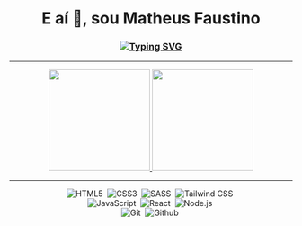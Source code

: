 <h1 align="center">E aí 👋, sou Matheus Faustino</h1>
<h3 align="center">
  <a href="https://git.io/typing-svg">
    <img src="https://readme-typing-svg.demolab.com?font=Fira+Code&pause=1000&color=F86B92&width=435&lines=Opa,+como vai vc hoje?;Seja+bem-vindo(a)+ao+meu+perfil;Por+enquanto,+estou+só+nos+estudos;Mas+estou+sempre+tentando+melhorar+😉" alt="Typing SVG" />
  </a>
</h3>

<hr>

<div align="center">
  <a href="https://github.com/matheusfdosan">
    <img height="180em" src="https://github-readme-stats.vercel.app/api?username=matheusfdosan&show_icons=true&theme=dracula&include_all_commits=true&count_private=false"/>
    <img height="180em" src="https://github-readme-stats.vercel.app/api/top-langs/?username=matheusfdosan&layout=compact&theme=dracula"/>
  </a>
</div>

<hr>

<div align="center">
  <img src="https://img.shields.io/badge/-HTML5-E34F26?style=for-the-badge&logo=html5&logoColor=white" alt="HTML5">&nbsp;
  <img src="https://img.shields.io/badge/-CSS3-1572B6?style=for-the-badge&logo=css3" alt="CSS3">&nbsp;
  <img src="https://img.shields.io/badge/-SASS-cc6699?style=for-the-badge&logo=sass&logoColor=white" alt="SASS">&nbsp;
  <img src="https://img.shields.io/badge/-Tailwind%20CSS-06b6d4?style=for-the-badge&logo=tailwindcss&logoColor=white" alt="Tailwind CSS">&nbsp;
  <br>
  <img src="https://img.shields.io/badge/Javascript-F7DF1E.svg?style=for-the-badge&logo=javascript&logoColor=121212" alt="JavaScript">&nbsp;
  <img src="https://img.shields.io/badge/-React-06b6d4?style=for-the-badge&logo=react&logoColor=white" alt="React">&nbsp;
  <img src="https://img.shields.io/badge/-Node.js-339933?style=for-the-badge&logo=node.js&logoColor=white" alt="Node.js">&nbsp;
  <br>
  <img src="https://img.shields.io/badge/-Git-E34F26?style=for-the-badge&logo=git&logoColor=white" alt="Git">&nbsp;
  <img src="https://img.shields.io/badge/-Github-232323?style=for-the-badge&logo=github&logoColor=white" alt="Github">&nbsp;
</div>
